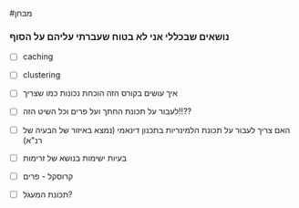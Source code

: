 #מבחן 




### נושאים שבכללי אני לא בטוח שעברתי עליהם על הסוף
- [ ] caching
- [ ] clustering
- [ ] איך עושים בקורס הזה הוכחת נכונות כמו שצריך
- [ ] לעבור על תכונת החתך ועל פרים וכל השיט הזה!!??
- [ ] האם צריך לעבור על תכונת הלמינריות בתכנון דינאמי (נמצא באיזור של הבעיה של רנ"א)
- [ ] בעיות ישימות בנושא של זרימות
- [ ] קרוסקל - פרים
- [ ] תכונת המעגל?



